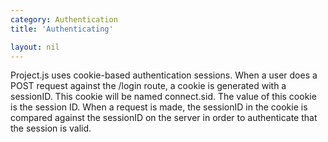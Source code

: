 ```yaml
---
category: Authentication
title: 'Authenticating'

layout: nil
---
```


Project.js uses cookie-based authentication sessions. When a user does a
POST request against the /login route, a cookie is generated with a sessionID. This
cookie will be named connect.sid. The value of this cookie is the session ID. When
a request is made, the sessionID in the cookie is compared against the sessionID
on the server in order to authenticate that the session is valid.
